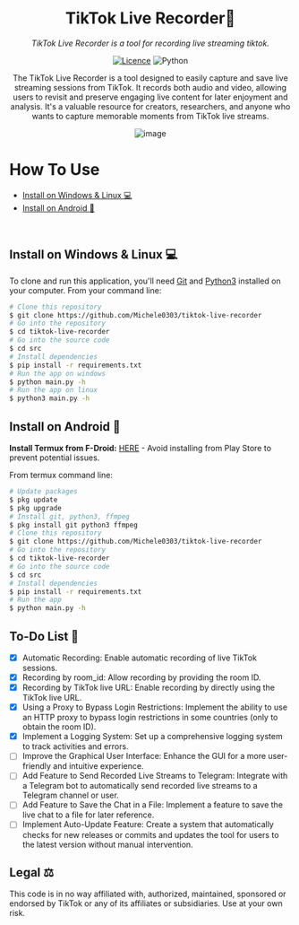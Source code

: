 <div align="center">


<h1> TikTok Live Recorder🎥</h1>

<em>TikTok Live Recorder is a tool for recording live streaming tiktok.</em>

[![Licence](https://img.shields.io/github/license/Ileriayo/markdown-badges?style=for-the-badge)](./LICENSE) ![Python](https://img.shields.io/badge/python-3670A0?style=for-the-badge&logo=python&logoColor=ffdd54)

The TikTok Live Recorder is a tool designed to easily capture and save live streaming sessions from TikTok. It records both audio and video, allowing users to revisit and preserve engaging live content for later enjoyment and analysis. It's a valuable resource for creators, researchers, and anyone who wants to capture memorable moments from TikTok live streams.

<img src="https://i.ibb.co/YTHp5DT/image.png" alt="image" border="0">

</div>

<div align="left">


  <h1> How To Use </h1>

- [Install on Windows & Linux 💻](#install-on-windows--linux-)
- [Install on Android 📱](#install-on-android-)

</div>

<br>

## Install on Windows & Linux 💻

To clone and run this application, you'll need [Git](https://git-scm.com) and [Python3](https://www.python.org/downloads/) installed on your computer. From your command line:

<!-- <img src="https://i.ibb.co/8DkzXZn/image.png" alt="image" border="0"> -->

<be>

</div>

  ```bash
# Clone this repository
$ git clone https://github.com/Michele0303/tiktok-live-recorder
# Go into the repository
$ cd tiktok-live-recorder
# Go into the source code
$ cd src
# Install dependencies
$ pip install -r requirements.txt
# Run the app on windows
$ python main.py -h
# Run the app on linux
$ python3 main.py -h
  ```

## Install on Android 📱

<b>Install Termux from F-Droid:</b> <a href="https://f-droid.org/packages/com.termux/">HERE</a> - Avoid installing from Play Store to prevent potential issues.

From termux command line:

<be>

</div>

  ```bash
# Update packages
$ pkg update
$ pkg upgrade
# Install git, python3, ffmpeg
$ pkg install git python3 ffmpeg
# Clone this repository
$ git clone https://github.com/Michele0303/tiktok-live-recorder
# Go into the repository
$ cd tiktok-live-recorder
# Go into the source code
$ cd src
# Install dependencies
$ pip install -r requirements.txt
# Run the app
$ python main.py -h
  ```

<div align="left">


## To-Do List 🔮

- [x] Automatic Recording: Enable automatic recording of live TikTok sessions.
- [x] Recording by room_id: Allow recording by providing the room ID.
- [x] Recording by TikTok live URL: Enable recording by directly using the TikTok live URL.
- [x] Using a Proxy to Bypass Login Restrictions: Implement the ability to use an HTTP proxy to bypass login restrictions in some countries (only to obtain the room ID).
- [x] Implement a Logging System: Set up a comprehensive logging system to track activities and errors.
- [ ] Improve the Graphical User Interface: Enhance the GUI for a more user-friendly and intuitive experience.
- [ ] Add Feature to Send Recorded Live Streams to Telegram: Integrate with a Telegram bot to automatically send recorded live streams to a Telegram channel or user.
- [ ] Add Feature to Save the Chat in a File: Implement a feature to save the live chat to a file for later reference.
- [ ] Implement Auto-Update Feature: Create a system that automatically checks for new releases or commits and updates the tool for users to the latest version without manual intervention.

## Legal ⚖️

This code is in no way affiliated with, authorized, maintained, sponsored or endorsed by TikTok or any of its affiliates or subsidiaries. Use at your own risk.
